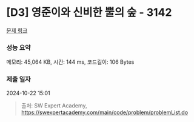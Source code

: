 # [D3] 영준이와 신비한 뿔의 숲 - 3142 

[문제 링크](https://swexpertacademy.com/main/code/problem/problemDetail.do?contestProbId=AV_6xWk6sbADFAWS) 

### 성능 요약

메모리: 45,064 KB, 시간: 144 ms, 코드길이: 106 Bytes

### 제출 일자

2024-10-22 15:01



> 출처: SW Expert Academy, https://swexpertacademy.com/main/code/problem/problemList.do